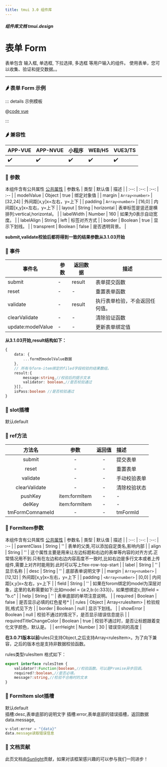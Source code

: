 ```yaml
---
title: tmui 3.0 组件库
---
```


<dirtoc></dirtoc>

##### 组件库文档 tmui.design

# 表单 Form
表单包含 输入框, 单选框, 下拉选择, 多选框 等用户输入的组件。 使用表单，您可以收集、验证和提交数据。。

---

### :hot_pepper: 表单 Form 示例

<webview url="https://tmui.design/h5/#/pages/form/form"></webview>

::: details 示例模板

@[code vue](pages/form/form.nvue)

:::

### :hot_pepper: 兼容性

| APP-VUE | APP-NVUE | 小程序 | WEB/H5 | VUE3/TS |
| --- | --- | --- | --- | --- |
| :heavy_check_mark: | :heavy_check_mark: | :heavy_check_mark: | :heavy_check_mark: | :heavy_check_mark: |

### :seedling: 参数
本组件含有公共属性 [公共属性](/doc/spec/组件公共样式.md)
| 参数名 | 类型 | 默认值 | 描述 |
| :--: | :--: | :--: | :-- |
| modelValue | Object | true | 绑定对象值 |
| margin | `Array<number>` | [32,24] | 外间距[x,y]x=左右，y=上下 |
| padding | `Array<number>` | [16,0] | 内间距[x,y]x=左右，y=上下 |
| layout | String | horizontal | 表单标签是竖还是横排列:vertical,horizontal。 |
| labelWidth | Number | 160 | 如果为0表示自动宽度。 |
| labelAlign | String | left | 标签对齐方式 |
| border | Boolean | true | 显示下划线。 |
| transprent | Boolean | false | 是否透明背景。 |

**submit,validate校验后都将得到一致的结果参数从3.1.03开始**

### :rose: 事件
| 事件名 | 参数 | 返回数据 | 描述 |
| --- | --- | --- | --- |
| submit | - | result | 表单提交函数 |
| reset | - | - | 重置表单函数 |
| validate | - | result | 执行表单检验，不会返回任何值。 |
| clearValidate | - | - | 清除验证函数 |
| update:modelValue | - | - | 更新表单绑定值 |

**从3.1.03开始,result结构如下：**
```ts
{ 
	data: {
		...form的modelValue数据
	},
	// 所有与form-item绑定的filed字段校验的结果数组。
	result:{
		message:string,//校验后的提示文本
		validator: boolean,//是否校验通过
	}[],
	isPass:boolean //是否校验通过
}

```


### :corn: slot插槽
默认default

### :green_salad: ref方法


| 方法名 | 参数 | 返回值 | 描述 |
| :--: | :--: | :--: | :-- |
| submit | - | - | 提交表单 |
| reset | - | - | 重置表单 |
| validate | - | - | 手动校验表单 |
| clearValidate | - | - | 清除校验状态 |
| pushKey | item:formItem | - | - |
| delKey | item:formItem | - | - |
| tmFormComnameId | - | - | tmFormId |

### :seedling: FormItem参数
本组件含有公共属性 [公共属性](/doc/spec/组件公共样式.md)
| 参数名 | 类型 | 默认值 | 描述 |
| :--: | :--: | :--: | :-- |
| parentClass | String | '' | 表单的父类,可以添加自定类名,影响内部 |
| align | String | '' | 这个属性主要是用来让左边标题和右边的表单等内容的对齐方式.正常情况用不到.只有在左边和右边内容高度不一致时,比如右边是多行文本或者上传组件,需要上对齐时能用到.此时可以写上flex-row-top-start |
| label | String | '' | 显示名称 |
| desc | String | '' | 底部表单说明文字 |
| margin | `Array<number>` | [12,12] | 外间距[x,y]x=左右，y=上下 |
| padding | `<Array<number>` | [0,0] | 内间距[x,y]x=左右，y=上下 |
| field | String | '' | 如果在forom绑定的model为深层对象，这里的名称需要如下:比如model = {a:2,b:{c:333}}，如果想绑定c,则field = "b.c" |
| help | String | '' | 表单底部的单项注意说明。 |
| required | Boolean | false | 是否显示必填的红色星号* |
| rules<Badge type="danger" text="v3.0.71+" vertical="middle" /> | Object | Array\<rulesItem\> | 检验规则,格式见下方 |
| border | Boolean | null | 显示下划线。 |
| showError<Badge type="danger" text="v3.0.71+" vertical="middle" /> | Boolean | null | 校验不通过的情况下，是否显示错误信息提示 |
| requiredTitleChangeColor<Badge type="danger" text="v3.0.81+" vertical="middle" /> | Boolean | true | 校验不通过时，是否让标题跟着变化文字颜色，默认是。 |
| errHeight<Badge type="danger" text="v3.1.04+" vertical="middle" /> | Number | 30 | 错误空间的高度 |

**在3.0.71版本以前**rules只支持Object,之后支持Array\<rulesItem\>。为了向下兼容，之后的版本也是支持非数据校验函数。

rules类型rulesItem 格式如下：
```ts
export interface rulesItem {
    validator?:Function|boolean,//检验函数。可以是Promise异步回调。
    required?:boolean,//是否必填。
    message?:string,//检验不合格时的文本
}
```
### :corn: FormItem slot插槽
默认default<br>
插槽:desc,表单底部的说明文字
插槽:error,表单底部的错误插槽，返回数据 data.message,

```ts
v-slot:error = "{data}"
data.message读取错误信息

```

### :couplekiss: 文档贡献
此页文档由[Sunlight](https://gitee.com/rzg)贡献，如果对该框架感兴趣的可以参与我们一同进步！

